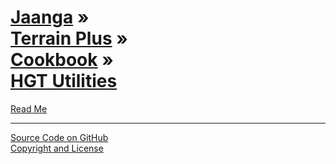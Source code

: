 [Jaanga](../../../index.html ) &raquo;<br>[Terrain Plus]( ../../index.html ) &raquo;<br>[Cookbook]( ../index.html ) &raquo;<br>[HGT Utilities]( ./index.html )
=========================================================================================

<p id=rm >
	<a href=JavaScript:displayPage("#readme.md#rm"); >Read Me</a>
</p>

<!--
<p id=uf >
	<a href=./un-flatland/index.html >unFlatland</a>
</p>

<p id=hw >
	<a href=./hello-world/index.html>Hello World</a>
</p>

<p id=pv >
	<a href=./png-viewer/index.html >PNG Viewer</a>
</p>
-->

****

[Source Code on GitHub]( https://github.com/jaanga/terrain-plus/tree/gh-pages/cookbook/hgt-utilities )  
[Copyright and License]( https://github.com/jaanga/jaanga.github.io/blob/master/jaanga-copyright-and-mit-license.md )
